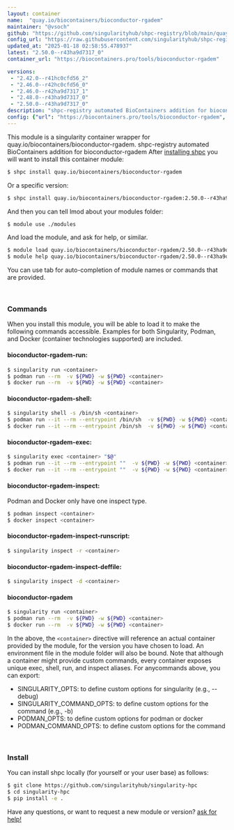 ```yaml
---
layout: container
name:  "quay.io/biocontainers/bioconductor-rgadem"
maintainer: "@vsoch"
github: "https://github.com/singularityhub/shpc-registry/blob/main/quay.io/biocontainers/bioconductor-rgadem/container.yaml"
config_url: "https://raw.githubusercontent.com/singularityhub/shpc-registry/main/quay.io/biocontainers/bioconductor-rgadem/container.yaml"
updated_at: "2025-01-18 02:58:55.478937"
latest: "2.50.0--r43ha9d7317_0"
container_url: "https://biocontainers.pro/tools/bioconductor-rgadem"

versions:
 - "2.42.0--r41hc0cfd56_2"
 - "2.46.0--r42hc0cfd56_0"
 - "2.46.0--r42ha9d7317_1"
 - "2.48.0--r43ha9d7317_0"
 - "2.50.0--r43ha9d7317_0"
description: "shpc-registry automated BioContainers addition for bioconductor-rgadem"
config: {"url": "https://biocontainers.pro/tools/bioconductor-rgadem", "maintainer": "@vsoch", "description": "shpc-registry automated BioContainers addition for bioconductor-rgadem", "latest": {"2.50.0--r43ha9d7317_0": "sha256:1ce5f907fe57c69200531310761a041cbb467a9f93593daab9674de03116ecc1"}, "tags": {"2.42.0--r41hc0cfd56_2": "sha256:46ed0f62604fc8ec7ab7a01bd5d7bde2c99904d12e6de58d1995ea9f66a11dae", "2.46.0--r42hc0cfd56_0": "sha256:92a919abe26585b01f64603b07edcfd681cf9f48193731d44fc3d441fc2566bd", "2.46.0--r42ha9d7317_1": "sha256:fd90d6a01a0bfb97dd79ed7c1e923a00f82d27301a6d49ddb1ae5c64b904b35d", "2.48.0--r43ha9d7317_0": "sha256:f6ada7a6ae788296497f8d2e2f4d951d784a2e7befc7c40921494215b7cf6314", "2.50.0--r43ha9d7317_0": "sha256:1ce5f907fe57c69200531310761a041cbb467a9f93593daab9674de03116ecc1"}, "docker": "quay.io/biocontainers/bioconductor-rgadem"}
---
```


This module is a singularity container wrapper for quay.io/biocontainers/bioconductor-rgadem.
shpc-registry automated BioContainers addition for bioconductor-rgadem
After [installing shpc](#install) you will want to install this container module:


```bash
$ shpc install quay.io/biocontainers/bioconductor-rgadem
```

Or a specific version:

```bash
$ shpc install quay.io/biocontainers/bioconductor-rgadem:2.50.0--r43ha9d7317_0
```

And then you can tell lmod about your modules folder:

```bash
$ module use ./modules
```

And load the module, and ask for help, or similar.

```bash
$ module load quay.io/biocontainers/bioconductor-rgadem/2.50.0--r43ha9d7317_0
$ module help quay.io/biocontainers/bioconductor-rgadem/2.50.0--r43ha9d7317_0
```

You can use tab for auto-completion of module names or commands that are provided.

<br>

### Commands

When you install this module, you will be able to load it to make the following commands accessible.
Examples for both Singularity, Podman, and Docker (container technologies supported) are included.

#### bioconductor-rgadem-run:

```bash
$ singularity run <container>
$ podman run --rm  -v ${PWD} -w ${PWD} <container>
$ docker run --rm  -v ${PWD} -w ${PWD} <container>
```

#### bioconductor-rgadem-shell:

```bash
$ singularity shell -s /bin/sh <container>
$ podman run --it --rm --entrypoint /bin/sh  -v ${PWD} -w ${PWD} <container>
$ docker run --it --rm --entrypoint /bin/sh  -v ${PWD} -w ${PWD} <container>
```

#### bioconductor-rgadem-exec:

```bash
$ singularity exec <container> "$@"
$ podman run --it --rm --entrypoint ""  -v ${PWD} -w ${PWD} <container> "$@"
$ docker run --it --rm --entrypoint ""  -v ${PWD} -w ${PWD} <container> "$@"
```

#### bioconductor-rgadem-inspect:

Podman and Docker only have one inspect type.

```bash
$ podman inspect <container>
$ docker inspect <container>
```

#### bioconductor-rgadem-inspect-runscript:

```bash
$ singularity inspect -r <container>
```

#### bioconductor-rgadem-inspect-deffile:

```bash
$ singularity inspect -d <container>
```



#### bioconductor-rgadem

```bash
$ singularity run <container>
$ podman run --rm  -v ${PWD} -w ${PWD} <container>
$ docker run --rm  -v ${PWD} -w ${PWD} <container>
```


In the above, the `<container>` directive will reference an actual container provided
by the module, for the version you have chosen to load. An environment file in the
module folder will also be bound. Note that although a container
might provide custom commands, every container exposes unique exec, shell, run, and
inspect aliases. For anycommands above, you can export:

 - SINGULARITY_OPTS: to define custom options for singularity (e.g., --debug)
 - SINGULARITY_COMMAND_OPTS: to define custom options for the command (e.g., -b)
 - PODMAN_OPTS: to define custom options for podman or docker
 - PODMAN_COMMAND_OPTS: to define custom options for the command

<br>

### Install

You can install shpc locally (for yourself or your user base) as follows:

```bash
$ git clone https://github.com/singularityhub/singularity-hpc
$ cd singularity-hpc
$ pip install -e .
```

Have any questions, or want to request a new module or version? [ask for help!](https://github.com/singularityhub/singularity-hpc/issues)
